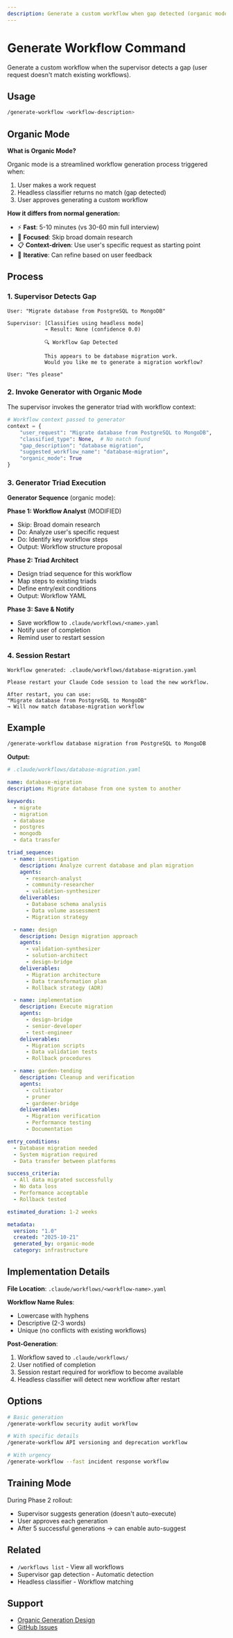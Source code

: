 ```yaml
---
description: Generate a custom workflow when gap detected (organic mode)
---
```


# Generate Workflow Command

Generate a custom workflow when the supervisor detects a gap (user request doesn't match existing workflows).

## Usage

```bash
/generate-workflow <workflow-description>
```

## Organic Mode

**What is Organic Mode?**

Organic mode is a streamlined workflow generation process triggered when:
1. User makes a work request
2. Headless classifier returns no match (gap detected)
3. User approves generating a custom workflow

**How it differs from normal generation:**
- ⚡ **Fast**: 5-10 minutes (vs 30-60 min full interview)
- 🎯 **Focused**: Skip broad domain research
- 📋 **Context-driven**: Use user's specific request as starting point
- 🔄 **Iterative**: Can refine based on user feedback

## Process

### 1. Supervisor Detects Gap

```
User: "Migrate database from PostgreSQL to MongoDB"

Supervisor: [Classifies using headless mode]
            → Result: None (confidence 0.0)

            🔍 Workflow Gap Detected

            This appears to be database migration work.
            Would you like me to generate a migration workflow?

User: "Yes please"
```

### 2. Invoke Generator with Organic Mode

The supervisor invokes the generator triad with workflow context:

```python
# Workflow context passed to generator
context = {
    "user_request": "Migrate database from PostgreSQL to MongoDB",
    "classified_type": None,  # No match found
    "gap_description": "database migration",
    "suggested_workflow_name": "database-migration",
    "organic_mode": True
}
```

### 3. Generator Triad Execution

**Generator Sequence** (organic mode):

**Phase 1: Workflow Analyst** (MODIFIED)
- Skip: Broad domain research
- Do: Analyze user's specific request
- Do: Identify key workflow steps
- Output: Workflow structure proposal

**Phase 2: Triad Architect**
- Design triad sequence for this workflow
- Map steps to existing triads
- Define entry/exit conditions
- Output: Workflow YAML

**Phase 3: Save & Notify**
- Save workflow to `.claude/workflows/<name>.yaml`
- Notify user of completion
- Remind user to restart session

### 4. Session Restart

```
Workflow generated: .claude/workflows/database-migration.yaml

Please restart your Claude Code session to load the new workflow.

After restart, you can use:
"Migrate database from PostgreSQL to MongoDB"
→ Will now match database-migration workflow
```

## Example

```bash
/generate-workflow database migration from PostgreSQL to MongoDB
```

**Output:**
```yaml
# .claude/workflows/database-migration.yaml

name: database-migration
description: Migrate database from one system to another

keywords:
  - migrate
  - migration
  - database
  - postgres
  - mongodb
  - data transfer

triad_sequence:
  - name: investigation
    description: Analyze current database and plan migration
    agents:
      - research-analyst
      - community-researcher
      - validation-synthesizer
    deliverables:
      - Database schema analysis
      - Data volume assessment
      - Migration strategy

  - name: design
    description: Design migration approach
    agents:
      - validation-synthesizer
      - solution-architect
      - design-bridge
    deliverables:
      - Migration architecture
      - Data transformation plan
      - Rollback strategy (ADR)

  - name: implementation
    description: Execute migration
    agents:
      - design-bridge
      - senior-developer
      - test-engineer
    deliverables:
      - Migration scripts
      - Data validation tests
      - Rollback procedures

  - name: garden-tending
    description: Cleanup and verification
    agents:
      - cultivator
      - pruner
      - gardener-bridge
    deliverables:
      - Migration verification
      - Performance testing
      - Documentation

entry_conditions:
  - Database migration needed
  - System migration required
  - Data transfer between platforms

success_criteria:
  - All data migrated successfully
  - No data loss
  - Performance acceptable
  - Rollback tested

estimated_duration: 1-2 weeks

metadata:
  version: "1.0"
  created: "2025-10-21"
  generated_by: organic-mode
  category: infrastructure
```

## Implementation Details

**File Location**: `.claude/workflows/<workflow-name>.yaml`

**Workflow Name Rules**:
- Lowercase with hyphens
- Descriptive (2-3 words)
- Unique (no conflicts with existing workflows)

**Post-Generation**:
1. Workflow saved to `.claude/workflows/`
2. User notified of completion
3. Session restart required for workflow to become available
4. Headless classifier will detect new workflow after restart

## Options

```bash
# Basic generation
/generate-workflow security audit workflow

# With specific details
/generate-workflow API versioning and deprecation workflow

# With urgency
/generate-workflow --fast incident response workflow
```

## Training Mode

During Phase 2 rollout:
- Supervisor suggests generation (doesn't auto-execute)
- User approves each generation
- After 5 successful generations → can enable auto-suggest

## Related

- `/workflows list` - View all workflows
- Supervisor gap detection - Automatic detection
- Headless classifier - Workflow matching

## Support

- [Organic Generation Design](../../docs/adrs/ADR-015.md)
- [GitHub Issues](https://github.com/reliable-agents-ai/triads/issues)
